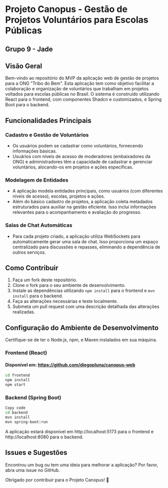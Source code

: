 # Projeto Canopus - Gestão de Projetos Voluntários para Escolas Públicas
## Grupo 9 - Jade

## Visão Geral
Bem-vindo ao repositório do MVP da aplicação web de gestão de projetos para a ONG "Tribo do Bem". Esta aplicação tem como objetivo facilitar a colaboração e organização de voluntários que trabalham em projetos voltados para escolas públicas no Brasil. O sistema é construído utilizando React para o frontend, com componentes Shadcn e customizados, e Spring Boot para o backend.


## Funcionalidades Principais

### Cadastro e Gestão de Voluntários

- Os usuários podem se cadastrar como voluntários, fornecendo informações básicas.
- Usuários com níveis de acesso de moderadores (embaixadores da ONG) e administradores têm a capacidade de cadastrar e gerenciar voluntários, alocando-os em projetos e ações específicas.

### Modelagem de Entidades

- A aplicação modela entidades principais, como usuários (com diferentes níveis de acesso), escolas, projetos e ações.
- Além do básico cadastro de projetos, a aplicação coleta metadados estruturados para auxiliar na gestão eficiente. Isso inclui informações relevantes para o acompanhamento e avaliação do progresso.


### Salas de Chat Automáticas

- Para cada projeto criado, a aplicação utiliza WebSockets para automaticamente gerar uma sala de chat. Isso proporciona um espaço centralizado para discussões e repasses, eliminando a dependência de outros serviços.

## Como Contribuir

1. Faça um fork deste repositório.
2. Clone o fork para o seu ambiente de desenvolvimento.
3. Instale as dependências utilizando `npm install` para o frontend e `mvn install` para o backend.
4. Faça as alterações necessárias e teste localmente.
5. Submeta um pull request com uma descrição detalhada das alterações realizadas.

## Configuração do Ambiente de Desenvolvimento

Certifique-se de ter o Node.js, npm, e Maven instalados em sua máquina.

### Frontend (React)
#### Disponível em: https://github.com/diegopluna/canopus-web

```bash
cd frontend
npm install
npm start
```

### Backend (Spring Boot)
``` bash
Copy code
cd backend
mvn install
mvn spring-boot:run
```

A aplicação estará disponível em http://localhost:5173 para o frontend e http://localhost:8080 para o backend.

## Issues e Sugestões
Encontrou um bug ou tem uma ideia para melhorar a aplicação? Por favor, abra uma issue no GitHub.

Obrigado por contribuir para o Projeto Canopus! 🚀
